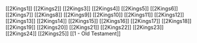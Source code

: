 [[2Kings1]]
[[2Kings2]]
[[2Kings3]]
[[2Kings4]]
[[2Kings5]]
[[2Kings6]]
[[2Kings7]]
[[2Kings8]]
[[2Kings9]]
[[2Kings10]]
[[2Kings11]]
[[2Kings12]]
[[2Kings13]]
[[2Kings14]]
[[2Kings15]]
[[2Kings16]]
[[2Kings17]]
[[2Kings18]]
[[2Kings19]]
[[2Kings20]]
[[2Kings21]]
[[2Kings22]]
[[2Kings23]]
[[2Kings24]]
[[2Kings25]]
[[1 - Old Testament]]